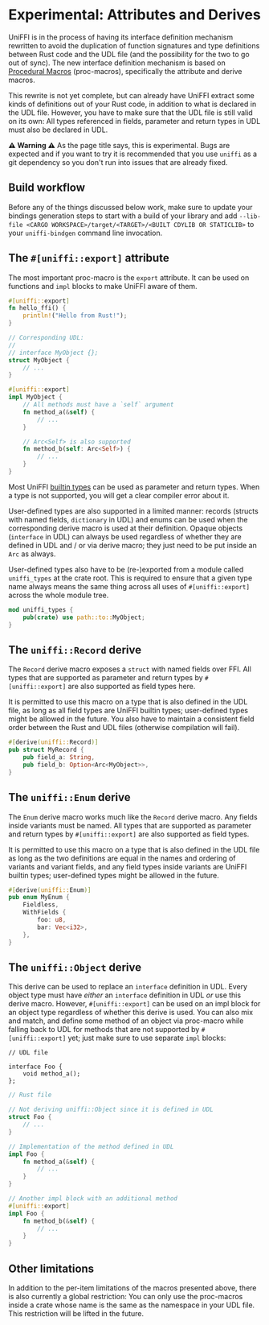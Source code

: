 # Experimental: Attributes and Derives

UniFFI is in the process of having its interface definition mechanism rewritten to avoid the
duplication of function signatures and type definitions between Rust code and the UDL file (and the
possibility for the two to go out of sync). The new interface definition mechanism is based on
[Procedural Macros][] (proc-macros), specifically the attribute and derive macros.

This rewrite is not yet complete, but can already have UniFFI extract some kinds of definitions out
of your Rust code, in addition to what is declared in the UDL file. However, you have to make sure
that the UDL file is still valid on its own: All types referenced in fields, parameter and return
types in UDL must also be declared in UDL.

[Procedural Macros]: https://doc.rust-lang.org/reference/procedural-macros.html

**⚠ Warning ⚠** As the page title says, this is experimental. Bugs are expected and if you want to
try it is recommended that you use `uniffi` as a git dependency so you don't run into issues that
are already fixed.

## Build workflow

Before any of the things discussed below work, make sure to update your bindings generation steps
to start with a build of your library and add
`--lib-file <CARGO WORKSPACE>/target/<TARGET>/<BUILT CDYLIB OR STATICLIB>` to your `uniffi-bindgen`
command line invocation.

## The `#[uniffi::export]` attribute

The most important proc-macro is the `export` attribute. It can be used on functions and `impl`
blocks to make UniFFI aware of them.

```rust
#[uniffi::export]
fn hello_ffi() {
    println!("Hello from Rust!");
}

// Corresponding UDL:
//
// interface MyObject {};
struct MyObject {
    // ...
}

#[uniffi::export]
impl MyObject {
    // All methods must have a `self` argument
    fn method_a(&self) {
        // ...
    }

    // Arc<Self> is also supported
    fn method_b(self: Arc<Self>) {
        // ...
    }
}
```

Most UniFFI [builtin types](../udl/builtin_types.md) can be used as parameter and return types.
When a type is not supported, you will get a clear compiler error about it.

User-defined types are also supported in a limited manner: records (structs with named fields,
`dictionary` in UDL) and enums can be used when the corresponding derive macro is used at
their definition. Opaque objects (`interface` in UDL) can always be used regardless of whether they
are defined in UDL and / or via derive macro; they just need to be put inside an `Arc` as always.

User-defined types also have to be (re-)exported from a module called `uniffi_types` at the crate
root. This is required to ensure that a given type name always means the same thing across all uses
of `#[uniffi::export]` across the whole module tree.

```rust
mod uniffi_types {
    pub(crate) use path::to::MyObject;
}
```

## The `uniffi::Record` derive

The `Record` derive macro exposes a `struct` with named fields over FFI. All types that are
supported as parameter and return types by `#[uniffi::export]` are also supported as field types
here.

It is permitted to use this macro on a type that is also defined in the UDL file, as long as all
field types are UniFFI builtin types; user-defined types might be allowed in the future. You also
have to maintain a consistent field order between the Rust and UDL files (otherwise compilation
will fail).

```rust
#[derive(uniffi::Record)]
pub struct MyRecord {
    pub field_a: String,
    pub field_b: Option<Arc<MyObject>>,
}
```

## The `uniffi::Enum` derive

The `Enum` derive macro works much like the `Record` derive macro. Any fields inside variants must
be named. All types that are supported as parameter and return types by `#[uniffi::export]` are
also supported as field types.

It is permitted to use this macro on a type that is also defined in the UDL file as long as the
two definitions are equal in the names and ordering of variants and variant fields, and any field
types inside variants are UniFFI builtin types; user-defined types might be allowed in the future.

```rust
#[derive(uniffi::Enum)]
pub enum MyEnum {
    Fieldless,
    WithFields {
        foo: u8,
        bar: Vec<i32>,
    },
}
```

## The `uniffi::Object` derive

This derive can be used to replace an `interface` definition in UDL. Every object type must have
*either* an `interface` definition in UDL *or* use this derive macro. However, `#[uniffi::export]`
can be used on an impl block for an object type regardless of whether this derive is used. You can
also mix and match, and define some method of an object via proc-macro while falling back to UDL
for methods that are not supported by `#[uniffi::export]` yet; just make sure to use separate
`impl` blocks:

```idl
// UDL file

interface Foo {
    void method_a();
};
```

```rust
// Rust file

// Not deriving uniffi::Object since it is defined in UDL
struct Foo {
    // ...
}

// Implementation of the method defined in UDL
impl Foo {
    fn method_a(&self) {
        // ...
    }
}

// Another impl block with an additional method
#[uniffi::export]
impl Foo {
    fn method_b(&self) {
        // ...
    }
}
```

## Other limitations

In addition to the per-item limitations of the macros presented above, there is also currently a
global restriction: You can only use the proc-macros inside a crate whose name is the same as the
namespace in your UDL file. This restriction will be lifted in the future.

